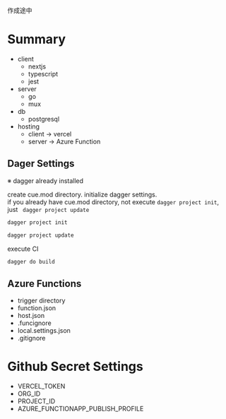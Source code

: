 <p class="alert">作成途中</p>

# Summary
- client
    - nextjs
    - typescript
    - jest
- server
    - go
    - mux
- db
    - postgresql
- hosting
    - client -> vercel
    - server -> Azure Function

## Dager Settings
※ dagger already installed<br>

create cue.mod directory. initialize dagger settings. <br>
if you already have cue.mod directory, not execute `dagger project init`, just ``` dagger project update```
```sh
dagger project init
```
```sh
dagger project update
```
execute CI
```sh
dagger do build
```


## Azure Functions
- trigger directory
- function.json
- host.json
- .funcignore
- local.settings.json
- .gitignore

# Github Secret Settings
- VERCEL_TOKEN
- ORG_ID
- PROJECT_ID
- AZURE_FUNCTIONAPP_PUBLISH_PROFILE